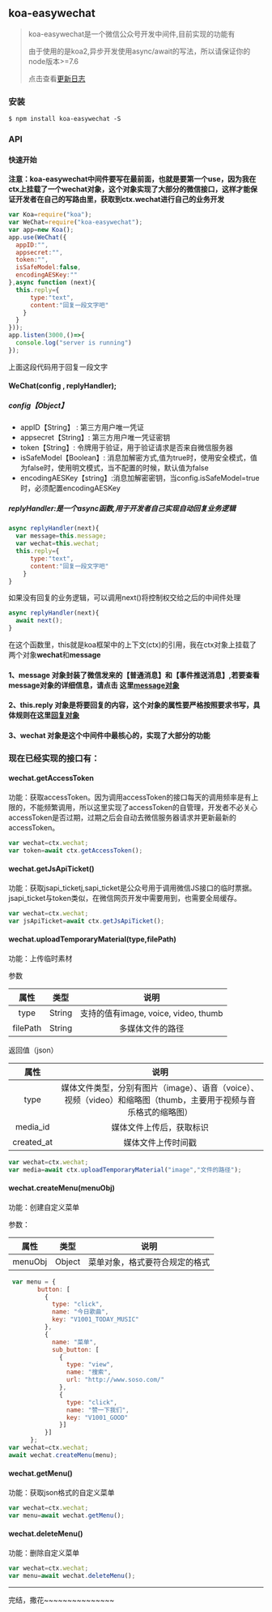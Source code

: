 ## koa-easywechat

> koa-easywechat是一个微信公众号开发中间件,目前实现的功能有
>
> 由于使用的是koa2,异步开发使用async/await的写法，所以请保证你的node版本>=7.6
>
> 点击查看[更新日志](https://github.com/51ding/koa-easywechat/wiki/%E6%9B%B4%E6%96%B0%E6%97%A5%E5%BF%97)

### 安装

```shell
$ npm install koa-easywechat -S
```

### API

#### 快速开始

**注意：koa-easywechat中间件要写在最前面，也就是要第一个use，因为我在ctx上挂载了一个wechat对象，这个对象实现了大部分的微信接口，这样才能保证开发者在自己的写路由里，获取到ctx.wechat进行自己的业务开发**

```javascript
var Koa=require("koa");
var WeChat=require("koa-easywechat");
var app=new Koa();
app.use(WeChat({
  appID:"",
  appsecret:"",
  token:"",
  isSafeModel:false,
  encodingAESKey:""
},async function (next){
  this.reply={
      type:"text",
      content:"回复一段文字吧"
    }
  }
}));
app.listen(3000,()=>{
  console.log("server is running")
});
```

上面这段代码用于回复一段文字

#### WeChat(config , replyHandler);

##### config【Object】

- appID【String】 : 第三方用户唯一凭证
- appsecret【String】: 第三方用户唯一凭证密钥
- token【String】: 令牌用于验证，用于验证请求是否来自微信服务器
- isSafeModel【Boolean】: 消息加解密方式,值为true时，使用安全模式，值为false时，使用明文模式，当不配置的时候，默认值为false
- encodingAESKey【string】:消息加解密密钥，当config.isSafeModel=true时，必须配置encodingAESKey

##### replyHandler:是一个async函数,用于开发者自己实现自动回复业务逻辑

```javascript
async replyHandler(next){
  var message=this.message;
  var wechat=this.wechat;
  this.reply={
      type:"text",
      content:"回复一段文字吧"
    }
}
```
如果没有回复的业务逻辑，可以调用next()将控制权交给之后的中间件处理
```javascript
async replyHandler(next){
  await next();
}
```

在这个函数里，this就是koa框架中的上下文(ctx)的引用，我在ctx对象上挂载了两个对象**wechat**和**message**

#### 1、message 对象封装了微信发来的【普通消息】和【事件推送消息】,若要查看message对象的详细信息，请点击 这里[message对象](https://github.com/51ding/koa-easywechat/wiki/message%E5%AF%B9%E8%B1%A1%E5%B1%9E%E6%80%A7%E8%A1%A8)

#### 2、this.reply 对象是将要回复的内容，这个对象的属性要严格按照要求书写，具体规则在这里[回复对象](https://github.com/51ding/koa-easywechat/wiki/this.reply%E5%9B%9E%E5%A4%8D%E5%AF%B9%E8%B1%A1%E8%AF%A6%E7%BB%86%E4%BF%A1%E6%81%AF%E5%8F%8A%E6%A1%88%E4%BE%8B)

#### 3、wechat 对象是这个中间件中最核心的，实现了大部分的功能

### 现在已经实现的接口有：

#### wechat.getAccessToken

​	功能：获取accessToken。因为调用accessToken的接口每天的调用频率是有上限的，不能频繁调用，所以这里实现了accessToken的自管理，开发者不必关心accessToken是否过期，过期之后会自动去微信服务器请求并更新最新的accessToken。

```javascript
var wechat=ctx.wechat;
var token=await ctx.getAccessToken();
```

#### wechat.getJsApiTicket()

​	功能：获取jsapi_ticketj,sapi_ticket是公众号用于调用微信JS接口的临时票据。jsapi_ticket与token类似，在微信网页开发中需要用到，也需要全局缓存。

```javascript
var wechat=ctx.wechat;
var jsApiTicket=await ctx.getJsApiTicket();
```



#### wechat.uploadTemporaryMaterial(type,filePath)

功能：上传临时素材

参数

|    属性    |   类型   |               说明                |
| :------: | :----: | :-----------------------------: |
|   type   | String | 支持的值有image, voice, video, thumb |
| filePath | String |            多媒体文件的路径             |

返回值（json）

|     属性     |                    说明                    |
| :--------: | :--------------------------------------: |
|    type    | 媒体文件类型，分别有图片（image）、语音（voice）、视频（video）和缩略图（thumb，主要用于视频与音乐格式的缩略图） |
|  media_id  |               媒体文件上传后，获取标识               |
| created_at |                媒体文件上传时间戳                 |

```javascript
var wechat=ctx.wechat;
var media=await ctx.uploadTemporaryMaterial("image","文件的路径");
```

#### wechat.createMenu(menuObj)

功能：创建自定义菜单

参数：

|   属性    |   类型   |       说明        |
| :-----: | :----: | :-------------: |
| menuObj | Object | 菜单对象，格式要符合规定的格式 |

```javascript
 var menu = {
        button: [
          {
            type: "click",
            name: "今日歌曲",
            key: "V1001_TODAY_MUSIC"
          },
          {
            name: "菜单",
            sub_button: [
              {
                type: "view",
                name: "搜索",
                url: "http://www.soso.com/"
              },
              {
                type: "click",
                name: "赞一下我们",
                key: "V1001_GOOD"
              }]
          }]
      };
var wechat=ctx.wechat;
await wechat.createMenu(menu);
```



#### wechat.getMenu()

功能：获取json格式的自定义菜单

```javascript
var wechat=ctx.wechat;
var menu=await wechat.getMenu();
```

#### wechat.deleteMenu()

功能：删除自定义菜单

```javascript
var wechat=ctx.wechat;
var menu=await wechat.deleteMenu();
```





-----------------------------------------------------------------------------------------------------------------------------------------------------------
完结，撒花~~~~~~~~~~~~~~~







































